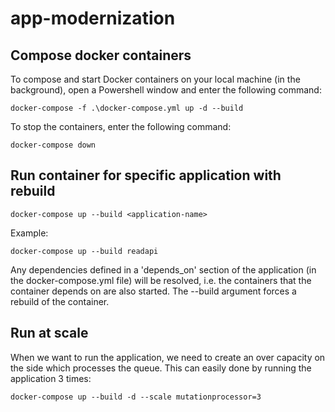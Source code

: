 # app-modernization

## Compose docker containers
To compose and start Docker containers on your local machine (in the background), open a Powershell window and enter the following command:
```
docker-compose -f .\docker-compose.yml up -d --build
```

To stop the containers, enter the following command:
```
docker-compose down
```

## Run container for specific application with rebuild
```
docker-compose up --build <application-name>
```
Example:
```
docker-compose up --build readapi
```

Any dependencies defined in a 'depends_on' section of the application (in the docker-compose.yml file) will be resolved, i.e. the containers that the container depends on are also started.
The --build argument forces a rebuild of the container.

## Run at scale
When we want to run the application, we need to create an over capacity on the side which processes the queue. 
This can easily done by running the application 3 times:
```
docker-compose up --build -d --scale mutationprocessor=3
```